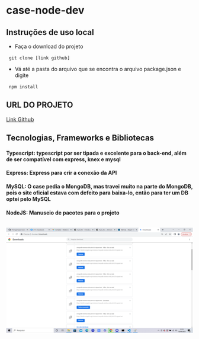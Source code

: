# case-node-dev

## Instruções de uso local

- Faça o download do projeto
```
 git clone [link github]

```

- Vá até a pasta do arquivo que se encontra o arquivo package.json e digite
```
 npm install

```


## URL DO PROJETO

[Link Github](https://github.com/Th3rge)

## Tecnologias, Frameworks e Bibliotecas

#### **Typescript**: typescript por ser tipada e excelente para o back-end, além de ser compatível com express, knex e mysql

#### **Express**: Express para crir a conexão da API

#### **MySQL**: O case pedia o MongoDB, mas travei muito na parte do MongoDB, pois o site oficial estava com defeito para baixa-lo, então para ter um DB optei pelo MySQL

#### **NodeJS**: Manuseio de pacotes para o projeto 

######
![erros mongoDB](./mongodb.png)